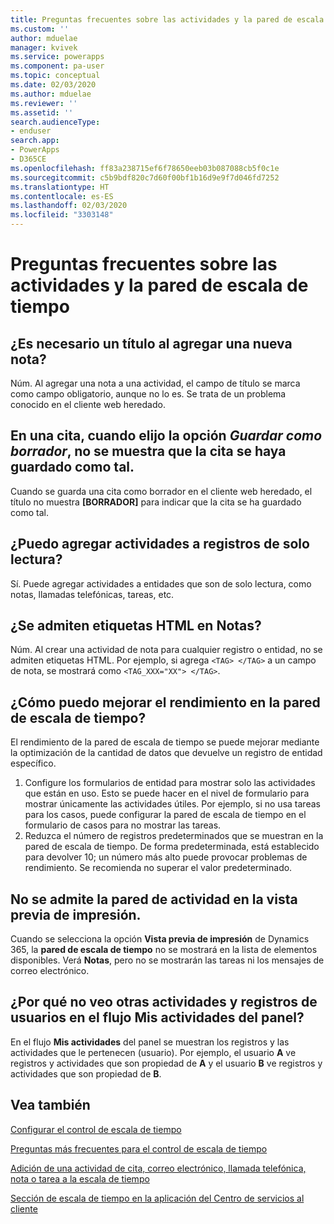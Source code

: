 ```yaml
---
title: Preguntas frecuentes sobre las actividades y la pared de escala de tiempo | Microsoft Docs
ms.custom: ''
author: mduelae
manager: kvivek
ms.service: powerapps
ms.component: pa-user
ms.topic: conceptual
ms.date: 02/03/2020
ms.author: mduelae
ms.reviewer: ''
ms.assetid: ''
search.audienceType:
- enduser
search.app:
- PowerApps
- D365CE
ms.openlocfilehash: ff83a238715ef6f78650eeb03b087088cb5f0c1e
ms.sourcegitcommit: c5b9bdf820c7d60f00bf1b16d9e9f7d046fd7252
ms.translationtype: HT
ms.contentlocale: es-ES
ms.lasthandoff: 02/03/2020
ms.locfileid: "3303148"
---
```

# <a name="frequently-asked-questions-about-activities-and-the-timeline-wall"></a>Preguntas frecuentes sobre las actividades y la pared de escala de tiempo  

## <a name="is-a-title-required-when-adding-a-new-note"></a>¿Es necesario un título al agregar una nueva nota?

Núm. Al agregar una nota a una actividad, el campo de título se marca como campo obligatorio, aunque no lo es. Se trata de un problema conocido en el cliente web heredado.

## <a name="for-an-appointment-when-i-choose-the-option-to-save-as-draft-it-doesnt-show-that-the-appointment-has-been-saved-as-a-draft"></a>En una cita, cuando elijo la opción *Guardar como borrador*, no se muestra que la cita se haya guardado como tal.

Cuando se guarda una cita como borrador en el cliente web heredado, el título no muestra **[BORRADOR]** para indicar que la cita se ha guardado como tal.

## <a name="can-i-add-activities-to-read-only-records"></a>¿Puedo agregar actividades a registros de solo lectura?

Sí. Puede agregar actividades a entidades que son de solo lectura, como notas, llamadas telefónicas, tareas, etc. 

## <a name="are-html-tags-supported-in-notes"></a>¿Se admiten etiquetas HTML en **Notas**?

Núm. Al crear una actividad de nota para cualquier registro o entidad, no se admiten etiquetas HTML. Por ejemplo, si agrega `<TAG> </TAG>` a un campo de nota, se mostrará como `<TAG_XXX="XX"> </TAG>`.

## <a name="how-can-i-improve-performance-on-timeline-wall"></a>¿Cómo puedo mejorar el rendimiento en la pared de escala de tiempo?

El rendimiento de la pared de escala de tiempo se puede mejorar mediante la optimización de la cantidad de datos que devuelve un registro de entidad específico. 

1.  Configure los formularios de entidad para mostrar solo las actividades que están en uso.  Esto se puede hacer en el nivel de formulario para mostrar únicamente las actividades útiles.  Por ejemplo, si no usa tareas para los casos, puede configurar la pared de escala de tiempo en el formulario de casos para no mostrar las tareas.
2.  Reduzca el número de registros predeterminados que se muestran en la pared de escala de tiempo.  De forma predeterminada, está establecido para devolver 10; un número más alto puede provocar problemas de rendimiento.  Se recomienda no superar el valor predeterminado. 

## <a name="activity-wall-is-not-supported-in-print-preview"></a>No se admite la pared de actividad en la vista previa de impresión.

Cuando se selecciona la opción **Vista previa de impresión** de Dynamics 365, la **pared de escala de tiempo** no se mostrará en la lista de elementos disponibles. Verá **Notas**, pero no se mostrarán las tareas ni los mensajes de correo electrónico.

## <a name="why-i-cant-see-other-users-activities-and-records-in-the-my-activities-stream-in-the-dashboard"></a>¿Por qué no veo otras actividades y registros de usuarios en el flujo Mis actividades del panel?

En el flujo **Mis actividades** del panel se muestran los registros y las actividades que le pertenecen (usuario). Por ejemplo, el usuario **A** ve registros y actividades que son propiedad de **A** y el usuario **B** ve registros y actividades que son propiedad de **B**.

## <a name="see-also"></a>Vea también

[Configurar el control de escala de tiempo](../maker/model-driven-apps/set-up-timeline-control.md)

[Preguntas más frecuentes para el control de escala de tiempo](../maker/model-driven-apps/faqs-timeline-control.md)

[Adición de una actividad de cita, correo electrónico, llamada telefónica, nota o tarea a la escala de tiempo](add-activities.md)

[Sección de escala de tiempo en la aplicación del Centro de servicios al cliente](https://docs.microsoft.com/dynamics365/customer-service/customer-service-hub-user-guide-basics#timeline)